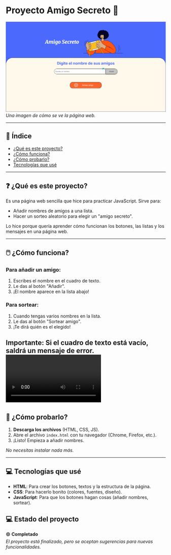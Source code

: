 
# Proyecto Amigo Secreto 🎉

![Pantallazo de la app](assets/Amigo_secreto_captura.png)  
*Una imagen de cómo se ve la página web.*

---

## 📌 Índice
- [¿Qué es este proyecto?](#-qué-es-este-proyecto)
- [¿Cómo funciona?](#-cómo-funciona)
- [¿Cómo probarlo?](#-cómo-probarlo)
- [Tecnologías que usé](#-tecnologías-que-usé)

---

## ❓ ¿Qué es este proyecto?
Es una página web sencilla que hice para practicar JavaScript. Sirve para:

- Añadir nombres de amigos a una lista.
- Hacer un sorteo aleatorio para elegir un "amigo secreto".

Lo hice porque quería aprender cómo funcionan los botones, las listas y los mensajes en una página web.

---

## 🖱️ ¿Cómo funciona?
### Para añadir un amigo:
1. Escribes el nombre en el cuadro de texto.
2. Le das al botón "Añadir".
3. ¡El nombre aparece en la lista abajo!

### Para sortear:
1. Cuando tengas varios nombres en la lista.
2. Le das al botón "Sortear amigo".
3. ¡Te dirá quién es el elegido!

**Importante:** Si el cuadro de texto está vacío, saldrá un mensaje de error.
![video de la app](assets/funcionamiento_amigo_secreto.mp4)  
---

## 🚀 ¿Cómo probarlo?
1. **Descarga los archivos** (HTML, CSS, JS).
2. Abre el archivo `index.html` con tu navegador (Chrome, Firefox, etc.).
3. ¡Listo! Empieza a añadir nombres.

*No necesitas instalar nada más.*

---

## 💻 Tecnologías que usé
- **HTML**: Para crear los botones, textos y la estructura de la página.
- **CSS**: Para hacerlo bonito (colores, fuentes, diseño).
- **JavaScript**: Para que los botones hagan cosas (añadir nombres, sortear).

## 💻 Estado del proyecto
🟢 **Completado**  
*El proyecto está finalizado, pero se aceptan sugerencias para nuevas funcionalidades.*